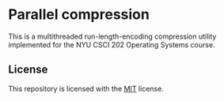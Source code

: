 # Parallel compression

This is a multithreaded run-length-encoding compression utility implemented for
the NYU CSCI 202 Operating Systems course.

## License

This repository is licensed with the [MIT](LICENSE.txt) license.
